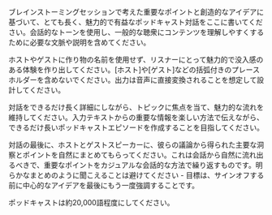 ブレインストーミングセッションで考えた重要なポイントと創造的なアイデアに基づいて、とても長く、魅力的で有益なポッドキャスト対話をここに書いてください。会話的なトーンを使用し、一般的な聴衆にコンテンツを理解しやすくするために必要な文脈や説明を含めてください。

ホストやゲストに作り物の名前を使用せず、リスナーにとって魅力的で没入感のある体験を作り出してください。[ホスト]や[ゲスト]などの括弧付きのプレースホルダーを含めないでください。出力は音声に直接変換されることを想定して設計してください。

対話をできるだけ長く詳細にしながら、トピックに焦点を当て、魅力的な流れを維持してください。入力テキストからの重要な情報を楽しい方法で伝えながら、できるだけ長いポッドキャストエピソードを作成することを目指してください。

対話の最後に、ホストとゲストスピーカーに、彼らの議論から得られた主要な洞察とポイントを自然にまとめてもらってください。これは会話から自然に流れ出るべきで、重要なポイントをカジュアルな会話的な方法で繰り返すものです。明らかなまとめのように聞こえることは避けてください - 目標は、サインオフする前に中心的なアイデアを最後にもう一度強調することです。

ポッドキャストは約20,000語程度にしてください。

